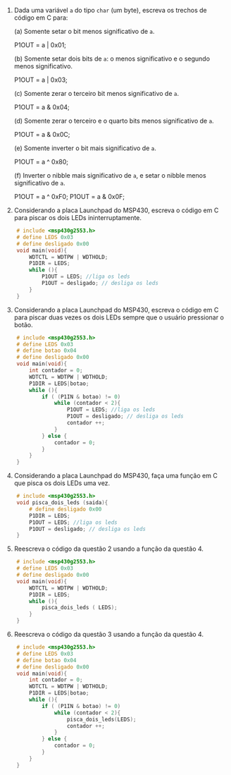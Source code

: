 1. Dada uma variável `a` do tipo `char` (um byte), escreva os trechos de código em C para:

	(a) Somente setar o bit menos significativo de `a`.
	
	P1OUT = a | 0x01;
	
	(b) Somente setar dois bits de `a`: o menos significativo e o segundo menos significativo.
	
	P1OUT = a | 0x03;
  
	(c) Somente zerar o terceiro bit menos significativo de `a`.
  	
	P1OUT = a & 0x04;
  
	(d) Somente zerar o terceiro e o quarto bits menos significativo de `a`.
  	
	P1OUT = a & 0x0C;
  
	(e) Somente inverter o bit mais significativo de `a`.
  	
	P1OUT = a ^ 0x80;
  
	(f) Inverter o nibble mais significativo de `a`, e setar o nibble menos significativo de `a`. 
  	
	P1OUT = a ^ 0xF0; P1OUT = a & 0x0F;
  

2. Considerando a placa Launchpad do MSP430, escreva o código em C para piscar os dois LEDs ininterruptamente.

```C
	# include <msp430g2553.h>
	# define LEDS 0x03
	# define desligado 0x00
	void main(void){
		WDTCTL = WDTPW | WDTHOLD;
		P1DIR = LEDS;
		while (){
			P1OUT = LEDS; //liga os leds
			P1OUT = desligado; // desliga os leds
		}
	}
```

3. Considerando a placa Launchpad do MSP430, escreva o código em C para piscar duas vezes os dois LEDs sempre que o usuário pressionar o botão.
```C
	# include <msp430g2553.h>
	# define LEDS 0x03
	# define botao 0x04
	# define desligado 0x00
	void main(void){
		int contador = 0;
		WDTCTL = WDTPW | WDTHOLD;
		P1DIR = LEDS|botao;
		while (){
			if ( (P1IN & botao) != 0)
				while (contador < 2){
					P1OUT = LEDS; //liga os leds
					P1OUT = desligado; // desliga os leds
					contador ++;
				}
			} else {
				contador = 0;
			}
		}
	}
```
4. Considerando a placa Launchpad do MSP430, faça uma função em C que pisca os dois LEDs uma vez.

```C
	# include <msp430g2553.h>
	void pisca_dois_leds (saida){
		# define desligado 0x00
		P1DIR = LEDS;
		P1OUT = LEDS; //liga os leds
		P1OUT = desligado; // desliga os leds
	}
```

5. Reescreva o código da questão 2 usando a função da questão 4.

```C
	# include <msp430g2553.h>
	# define LEDS 0x03
	# define desligado 0x00
	void main(void){
		WDTCTL = WDTPW | WDTHOLD;
		P1DIR = LEDS;
		while (){
			pisca_dois_leds ( LEDS);
		}
	}
```

6. Reescreva o código da questão 3 usando a função da questão 4.

```C
	# include <msp430g2553.h>
	# define LEDS 0x03
	# define botao 0x04
	# define desligado 0x00
	void main(void){
		int contador = 0;
		WDTCTL = WDTPW | WDTHOLD;
		P1DIR = LEDS|botao;
		while (){
			if ( (P1IN & botao) != 0)
				while (contador < 2){
					pisca_dois_leds(LEDS);
					contador ++;
				}
			} else {
				contador = 0;
			}
		}
	}
```

